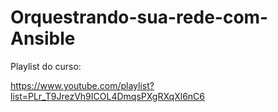# Orquestrando-sua-rede-com-Ansible

Playlist do curso:

https://www.youtube.com/playlist?list=PLr_T9JrezVh9ICOL4DmqsPXgRXqXl6nC6
